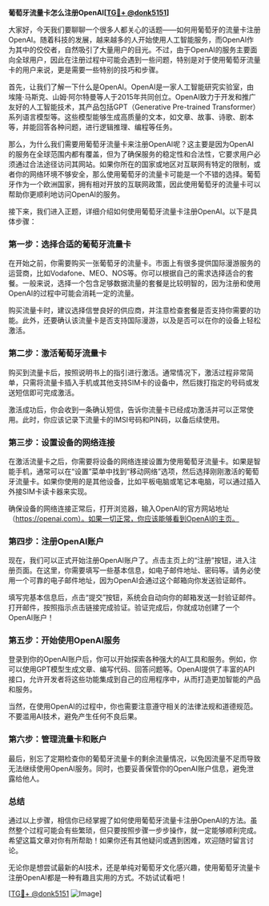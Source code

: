 **葡萄牙流量卡怎么注册OpenAI[[TG💪+ @donk5151](https://t.me/s/donk5151)]**

大家好，今天我们要聊聊一个很多人都关心的话题——如何用葡萄牙的流量卡注册OpenAI。随着科技的发展，越来越多的人开始使用人工智能服务，而OpenAI作为其中的佼佼者，自然吸引了大量用户的目光。不过，由于OpenAI的服务主要面向全球用户，因此在注册过程中可能会遇到一些问题，特别是对于使用葡萄牙流量卡的用户来说，更是需要一些特别的技巧和步骤。

首先，让我们了解一下什么是OpenAI。OpenAI是一家人工智能研究实验室，由埃隆·马斯克、山姆·阿尔特曼等人于2015年共同创立。OpenAI致力于开发和推广友好的人工智能技术，其产品包括GPT（Generative Pre-trained Transformer）系列语言模型等。这些模型能够生成高质量的文本，如文章、故事、诗歌、剧本等，并能回答各种问题，进行逻辑推理、编程等任务。

那么，为什么我们需要用葡萄牙流量卡来注册OpenAI呢？这主要是因为OpenAI的服务在全球范围内都有覆盖，但为了确保服务的稳定性和合法性，它要求用户必须通过合法途径访问其网站。如果你所在的国家或地区对互联网有特定的限制，或者你的网络环境不够安全，那么使用葡萄牙的流量卡可能是一个不错的选择。葡萄牙作为一个欧洲国家，拥有相对开放的互联网政策，因此使用葡萄牙的流量卡可以帮助你更顺利地访问OpenAI的服务。

接下来，我们进入正题，详细介绍如何使用葡萄牙流量卡注册OpenAI。以下是具体步骤：

### **第一步：选择合适的葡萄牙流量卡**

在开始之前，你需要购买一张葡萄牙的流量卡。市面上有很多提供国际漫游服务的运营商，比如Vodafone、MEO、NOS等。你可以根据自己的需求选择适合的套餐。一般来说，选择一个包含足够数据流量的套餐是比较明智的，因为注册和使用OpenAI的过程中可能会消耗一定的流量。

购买流量卡时，建议选择信誉良好的供应商，并注意检查套餐是否支持你需要的功能。此外，还要确认该流量卡是否支持国际漫游，以及是否可以在你的设备上轻松激活。

### **第二步：激活葡萄牙流量卡**

购买到流量卡后，按照说明书上的指引进行激活。通常情况下，激活过程非常简单，只需将流量卡插入手机或其他支持SIM卡的设备中，然后拨打指定的号码或发送短信即可完成激活。

激活成功后，你会收到一条确认短信，告诉你流量卡已经成功激活并可以正常使用。此时，你应该记录下流量卡的IMSI号码和PIN码，以备后续使用。

### **第三步：设置设备的网络连接**

在激活流量卡之后，你需要将设备的网络连接设置为使用葡萄牙流量卡。如果是智能手机，通常可以在“设置”菜单中找到“移动网络”选项，然后选择刚刚激活的葡萄牙流量卡。如果你使用的是其他设备，比如平板电脑或笔记本电脑，可以通过插入外接SIM卡读卡器来实现。

确保设备的网络连接正常后，打开浏览器，输入OpenAI的官方网站地址（https://openai.com）。如果一切正常，你应该能够看到OpenAI的主页。

### **第四步：注册OpenAI账户**

现在，我们可以正式开始注册OpenAI账户了。点击主页上的“注册”按钮，进入注册页面。在这里，你需要填写一些基本信息，如电子邮件地址、密码等。请务必使用一个可靠的电子邮件地址，因为OpenAI会通过这个邮箱向你发送验证邮件。

填写完基本信息后，点击“提交”按钮，系统会自动向你的邮箱发送一封验证邮件。打开邮件，按照指示点击链接完成验证。验证完成后，你就成功创建了一个OpenAI账户！

### **第五步：开始使用OpenAI服务**

登录到你的OpenAI账户后，你可以开始探索各种强大的AI工具和服务。例如，你可以使用GPT模型生成文章、编写代码、回答问题等。OpenAI提供了丰富的API接口，允许开发者将这些功能集成到自己的应用程序中，从而打造更加智能的产品和服务。

当然，在使用OpenAI的过程中，你也需要注意遵守相关的法律法规和道德规范。不要滥用AI技术，避免产生任何不良后果。

### **第六步：管理流量卡和账户**

最后，别忘了定期检查你的葡萄牙流量卡的剩余流量情况，以免因流量不足而导致无法继续使用OpenAI服务。同时，也要妥善保管你的OpenAI账户信息，避免泄露给他人。

### **总结**

通过以上步骤，相信你已经掌握了如何使用葡萄牙流量卡注册OpenAI的方法。虽然整个过程可能会有些繁琐，但只要按照步骤一步步操作，就一定能够顺利完成。希望这篇文章对你有所帮助！如果你还有其他疑问或遇到困难，欢迎随时留言讨论。

无论你是想尝试最新的AI技术，还是单纯对葡萄牙文化感兴趣，使用葡萄牙流量卡注册OpenAI都是一种有趣且实用的方式。不妨试试看吧！

[[TG💪+ @donk5151](https://t.me/s/donk5151) ![Image](https://i.postimg.cc/rwNCRYN7/Snipaste-2025-04-30-17-27-05.png)]